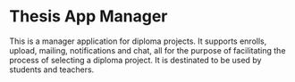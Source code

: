 # Thesis App Manager

This is a manager application for diploma projects. It supports enrolls, upload, mailing, notifications and chat, all for the purpose of facilitating the process of selecting a diploma project. It is destinated to be used by students and teachers.
